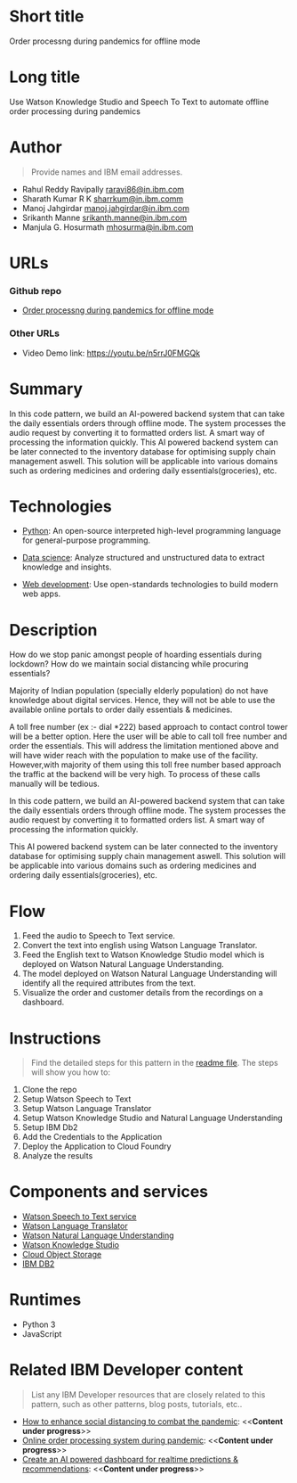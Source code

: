 # Short title

Order processng during pandemics for offline mode

# Long title

Use Watson Knowledge Studio and Speech To Text to automate offline order processing during pandemics

# Author

> Provide names and IBM email addresses.

* Rahul Reddy Ravipally <raravi86@in.ibm.com>
* Sharath Kumar R K  <sharrkum@in.ibm.comm>
* Manoj Jahgirdar  <manoj.jahgirdar@in.ibm.com>
* Srikanth Manne  <srikanth.manne@in.ibm.com>
* Manjula G. Hosurmath  <mhosurma@in.ibm.com>

# URLs

### Github repo

* [Order processng during pandemics for offline mode](https://github.com/IBM/offline_order_processing_during_pandemics)

### Other URLs

* Video Demo link: https://youtu.be/n5rrJ0FMGQk

# Summary

In this code pattern, we build an AI-powered backend system that can take the daily essentials orders through offline mode. The system processes the audio request by converting it to formatted orders list. A smart way of processing the information quickly. This AI powered backend system can be later connected to the inventory database for optimising supply chain management aswell. This solution will be applicable into various domains such as ordering medicines and ordering daily essentials(groceries), etc.

# Technologies

* [Python](https://developer.ibm.com/technologies/python/): An open-source interpreted high-level programming language for general-purpose programming.

* [Data science](https://developer.ibm.com/technologies/data-science/): Analyze structured and unstructured data to extract knowledge and insights.

* [Web development](https://developer.ibm.com/technologies/web-development/): Use open-standards technologies to build modern web apps.

# Description

How do we stop panic amongst people of hoarding essentials during lockdown? How do we maintain social distancing while procuring essentials?

Majority of Indian population (specially elderly population) do not have knowledge about digital services. Hence, they will not be able to use the available online portals to order daily essentials & medicines.

A toll free number (ex :- dial *222) based approach to contact control tower will be a better option. Here the user will be able to call toll free number and order the essentials. This will address the limitation mentioned above and will have wider reach with the population to make use of the facility. However,with majority of them using this toll free number based approach the traffic at the backend will be very high. To process of these calls manually will be tedious.

In this code pattern, we build an AI-powered backend system that can take the daily essentials orders through offline mode. The system processes the audio request by converting it to formatted orders list. A smart way of processing the information quickly.

This AI powered backend system can be later connected to the inventory database for optimising supply chain management aswell. This solution will be applicable into various domains such as ordering medicines and ordering daily essentials(groceries), etc.

# Flow

1. Feed the audio to Speech to Text service.
2. Convert the text into english using Watson Language Translator.
3. Feed the English text to Watson Knowledge Studio model which is deployed on Watson Natural Language Understanding.
4. The model deployed on Watson Natural Language Understanding will identify all the required attributes from the text.
5. Visualize the order and customer details from the recordings on a dashboard.

# Instructions

> Find the detailed steps for this pattern in the [readme file](https://github.com/IBM/offline_order_processing_during_pandemics/blob/master/README.md). The steps will show you how to:

1. Clone the repo
2. Setup Watson Speech to Text
3. Setup Watson Language Translator
4. Setup Watson Knowledge Studio and Natural Language Understanding
5. Setup IBM Db2
6. Add the Credentials to the Application
7. Deploy the Application to Cloud Foundry
8. Analyze the results

# Components and services

* [Watson Speech to Text service](https://cloud.ibm.com/catalog/services/speech-to-text)
* [Watson Language Translator](https://cloud.ibm.com/catalog/services/language-translator)
* [Watson Natural Language Understanding](https://cloud.ibm.com/catalog/services/natural-language-understanding)
* [Watson Knowledge Studio](https://cloud.ibm.com/catalog/services/knowledge-studio)
* [Cloud Object Storage](https://cloud.ibm.com/catalog/services/cloud-object-storage)
* [IBM DB2](https://cloud.ibm.com/catalog/services/db2)

# Runtimes

* Python 3
* JavaScript

# Related IBM Developer content

> List any IBM Developer resources that are closely related to this pattern, such as other patterns, blog posts, tutorials, etc..

* [How to enhance social distancing to combat the pandemic](url): <<**Content under progress**>>
* [Online order processing system during pandemic](url): <<**Content under progress**>>
* [Create an AI powered dashboard for realtime predictions & recommendations](url): <<**Content under progress**>>

